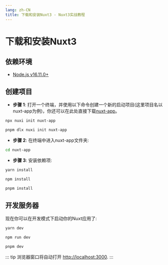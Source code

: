 ```yaml
---
lang: zh-CN
title: 下载和安装Nuxt3 - Nuxt3实战教程
---
```


# 下载和安装Nuxt3

## 依赖环境
- [Node.js v16.11.0+](https://nodejs.org/)

## 创建项目
- **步骤 1**: 打开一个终端，并使用以下命令创建一个新的启动项目(这里项目名以nuxt-app为例)，你还可以在此处直接下载[nuxt-app](/nuxt-app.rar)。

<CodeGroup>
  <CodeGroupItem title="npx" active>

```bash
npx nuxi init nuxt-app
```

  </CodeGroupItem>

  <CodeGroupItem title="pnpm">

```bash
pnpm dlx nuxi init nuxt-app
```

  </CodeGroupItem>
</CodeGroup>

- **步骤 2**: 在终端中进入nuxt-app文件夹:

```bash
cd nuxt-app
```

- **步骤 3**: 安装依赖项:

<CodeGroup>
  <CodeGroupItem title="yarn" active>

```bash
yarn install
```

  </CodeGroupItem>

  <CodeGroupItem title="npm">

```bash
npm install
```

  </CodeGroupItem>

  <CodeGroupItem title="pnpm">

```bash
pnpm install
```

  </CodeGroupItem>
</CodeGroup>

## 开发服务器
现在你可以在开发模式下启动你的Nuxt应用了:

<CodeGroup>
  <CodeGroupItem title="yarn" active>

```bash
yarn dev
```

  </CodeGroupItem>

  <CodeGroupItem title="npm">

```bash
npm run dev
```

  </CodeGroupItem>

  <CodeGroupItem title="pnpm">

```bash
pnpm dev
```

  </CodeGroupItem>
</CodeGroup>

::: tip
浏览器窗口将自动打开 [http://localhost:3000](http://localhost:8080).
:::